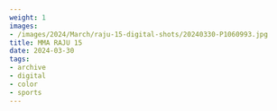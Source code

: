 ```yaml
---
weight: 1
images:
- /images/2024/March/raju-15-digital-shots/20240330-P1060993.jpg
title: MMA RAJU 15
date: 2024-03-30
tags:
- archive
- digital
- color
- sports
---
```

